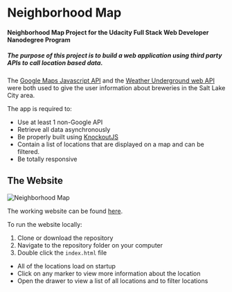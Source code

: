 Neighborhood Map
======
#### Neighborhood Map Project for the Udacity Full Stack Web Developer Nanodegree Program

##### The purpose of this project is to build a web application using third party APIs to call location based data.
The [Google Maps Javascript API](https://developers.google.com/maps/documentation/javascript/) and the [Weather Underground web API](https://www.wunderground.com/weather/api) were both used to give the user information about breweries in the Salt Lake City area.

The app is required to:
* Use at least 1 non-Google API
* Retrieve all data asynchronously
* Be properly built using [KnockoutJS](http://knockoutjs.com)
* Contain a list of locations that are displayed on a map and can be filtered.
* Be totally responsive

## The Website

![Neighborhood Map](https://i.imgur.com/xL4nXOc.png)

The working website can be found [here](https://benwelt.github.io/NeighborhoodMap/).

To run the website locally:
1. Clone or download the repository
2. Navigate to the repository folder on your computer
3. Double click the `index.html` file


* All of the locations load on startup
* Click on any marker to view more information about the location
* Open the drawer to view a list of all locations and to filter locations
